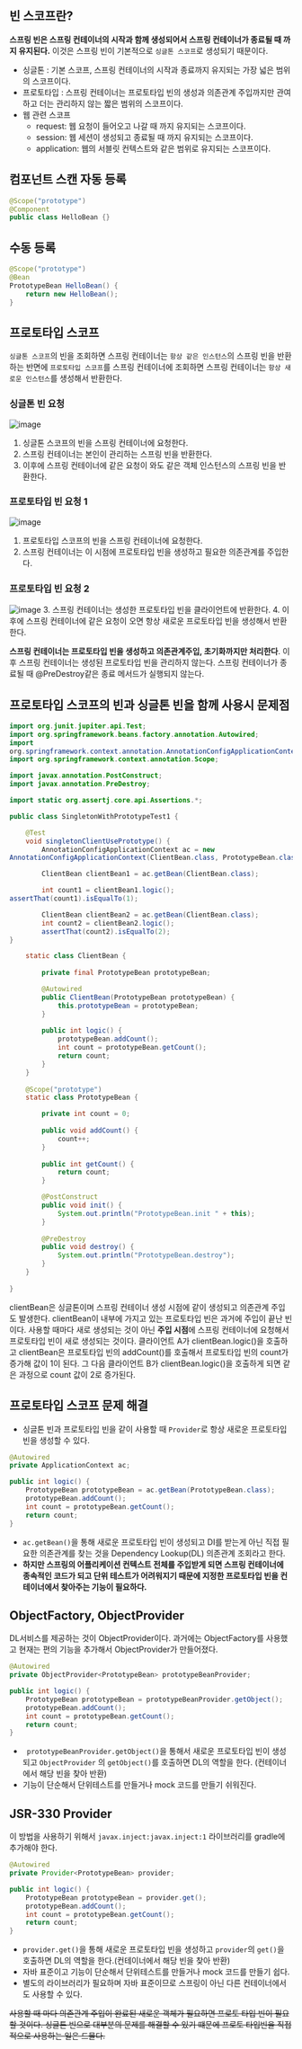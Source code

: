 ## 빈 스코프란? 
**스프링 빈은 스프링 컨테이너의 시작과 함께 생성되어서 스프링 컨테이너가 종료될 때 까지 유지된다.** 이것은 스프링 빈이 기본적으로 `싱글톤 스코프`로 생성되기 때문이다.
* 싱글톤 : 기본 스코프, 스프링 컨테이너의 시작과 종료까지 유지되는 가장 넓은 범위의 스코프이다.
* 프로토타입 : 스프링 컨테이너는 프로토타입 빈의 생성과 의존관계 주입까지만 관여하고 더는 관리하지 않는 짧은 범위의 스코프이다.
* 웹 관련 스코프
	* request: 웹 요청이 들어오고 나갈 때 까지 유지되는 스코프이다.
	*  session: 웹 세션이 생성되고 종료될 때 까지 유지되는 스코프이다.
	* application: 웹의 서블릿 컨텍스트와 같은 범위로 유지되는 스코프이다.

## 컴포넌트 스캔 자동 등록
```java
@Scope("prototype")
@Component
public class HelloBean {}
```
## 수동 등록
```java
@Scope("prototype")
@Bean
PrototypeBean HelloBean() {
	return new HelloBean();
}
```
## 프로토타입 스코프
`싱글톤 스코프`의 빈을 조회하면 스프링 컨테이너는 `항상 같은 인스턴스`의 스프링 빈을 반환하는 반면에 `프로토타입 스코프`를 스프링 컨테이너에 조회하면 스프링 컨테이너는 `항상 새로운 인스턴스`를 생성해서 반환한다.

### 싱글톤 빈 요청
![image](https://user-images.githubusercontent.com/94179449/193590388-10357779-dbbb-45a5-be08-f977f9b62c47.png)
 1. 싱글톤 스코프의 빈을 스프링 컨테이너에 요청한다.
 2. 스프링 컨테이너는 본인이 관리하는 스프링 빈을 반환한다.
 3. 이후에 스프링 컨테이너에 같은 요청이 와도 같은 객체 인스턴스의 스프링 빈을 반환한다.

### 프로토타입 빈 요청 1
![image](https://user-images.githubusercontent.com/94179449/193591081-427e5c0a-5b98-4cb7-bf1e-958670f85b09.png)

 1. 프로토타입 스코프의 빈을 스프링 컨테이너에 요청한다.
 2. 스프링 컨테이너는 이 시점에 프로토타입 빈을 생성하고 필요한 의존관계를 주입한다.
### 프로토타입 빈 요청 2
![image](https://user-images.githubusercontent.com/94179449/193591521-08c0d894-c6d2-4d8f-849d-57b0e56ece92.png)
 3. 스프링 컨테이너는 생성한 프로토타입 빈을 클라이언트에 반환한다.
 4. 이후에 스프링 컨테이너에 같은 요청이 오면 항상 새로운 프로토타입 빈을 생성해서 반환한다.

**스프링 컨테이너는 프로토타입 빈을 생성하고 의존관계주입, 초기화까지만 처리한다**. 이후 스프링 컨테이너는 생성된 프로토타입 빈을 관리하지 않는다. 스프링 컨테이너가 종료될 때 @PreDestroy같은 종료 메서드가 실행되지 않는다.

## 프로토타입 스코프의 빈과 싱글톤 빈을 함께 사용시 문제점

```java
import org.junit.jupiter.api.Test;
import org.springframework.beans.factory.annotation.Autowired;
import
org.springframework.context.annotation.AnnotationConfigApplicationContext;
import org.springframework.context.annotation.Scope;

import javax.annotation.PostConstruct;
import javax.annotation.PreDestroy;

import static org.assertj.core.api.Assertions.*;

public class SingletonWithPrototypeTest1 {

	@Test
	void singletonClientUsePrototype() {
		AnnotationConfigApplicationContext ac = new
AnnotationConfigApplicationContext(ClientBean.class, PrototypeBean.class);

		ClientBean clientBean1 = ac.getBean(ClientBean.class);

		int count1 = clientBean1.logic();
assertThat(count1).isEqualTo(1);

		ClientBean clientBean2 = ac.getBean(ClientBean.class);
		int count2 = clientBean2.logic();
		assertThat(count2).isEqualTo(2);
}

	static class ClientBean {
	
		private final PrototypeBean prototypeBean;

		@Autowired
		public ClientBean(PrototypeBean prototypeBean) {
			this.prototypeBean = prototypeBean;
		}
		
		public int logic() {
			prototypeBean.addCount();
			int count = prototypeBean.getCount();
			return count;
		}
	}
	
	@Scope("prototype")
	static class PrototypeBean {

		private int count = 0;
		
		public void addCount() {
			count++;
		}
		
		public int getCount() {
			return count;
		}

		@PostConstruct
		public void init() {
			System.out.println("PrototypeBean.init " + this);
		}
		
		@PreDestroy
		public void destroy() {
			System.out.println("PrototypeBean.destroy");
		}
	}
	
}
``` 
clientBean은 싱글톤이며 스프링 컨테이너 생성 시점에 같이 생성되고 의존관계 주입도 발생한다. clientBean이 내부에 가지고 있는 프로토타입 빈은 과거에 주입이 끝난 빈이다.  사용할 때마다 새로 생성되는 것이 아닌 **주입 시점**에 스프링 컨테이너에 요청해서 프로토타입 빈이 새로 생성되는 것이다. 클라이언트 A가 clientBean.logic()을 호출하고 clientBean은 프로토타입 빈의 addCount()를 호출해서 프로토타입 빈의 count가 증가해 값이 1이 된다. 그 다음 클라이언트 B가 clientBean.logic()을 호출하게 되면 같은 과정으로 count 값이 2로 증가된다.

## 프로토타입 스코프 문제 해결 
- 싱글톤 빈과 프로토타입 빈을 같이 사용할 때 `Provider`로 항상 새로운 프로토타입 빈을 생성할 수 있다.

```java
@Autowired
private ApplicationContext ac;

public int logic() {
	PrototypeBean prototypeBean = ac.getBean(PrototypeBean.class);
	prototypeBean.addCount();
	int count = prototypeBean.getCount();
	return count;
}
```
* `ac.getBean()`을 통해 새로운 프로토타입 빈이 생성되고 DI를 받는게 아닌 직접 필요한 의존관계를 찾는 것을 Dependency Lookup(DL) 의존관계 조회라고 한다.
* **하지만 스프링의 어플리케이션 컨텍스트 전체를 주입받게 되면 스프링 컨테이너에 종속적인 코드가 되고 단위 테스트가 어려워지기 때문에 지정한 프로토타입 빈을 컨테이너에서 찾아주는 기능이 필요하다.**

## ObjectFactory, ObjectProvider
DL서비스를 제공하는 것이 ObjectProvider이다. 과거에는 ObjectFactory를 사용했고 현재는 편의 기능을 추가해서 ObjectProvider가 만들어졌다.
```java
@Autowired
private ObjectProvider<PrototypeBean> prototypeBeanProvider;

public int logic() {
	PrototypeBean prototypeBean = prototypeBeanProvider.getObject();
	prototypeBean.addCount();
	int count = prototypeBean.getCount();
	return count;
}
```
* ` prototypeBeanProvider.getObject()`을 통해서 새로운 프로토타입 빈이 생성되고 `ObjectProvider` 의 `getObject()`를 호출하면 DL의 역할을 한다. (컨테이너에서 해당 빈을 찾아 반환)
* 기능이 단순해서 단위테스트를 만들거나 mock 코드를 만들기 쉬워진다.

## JSR-330 Provider
이 방법을 사용하기 위해서 `javax.inject:javax.inject:1` 라이브러리를 gradle에 추가해야 한다.
```java
@Autowired
private Provider<PrototypeBean> provider;

public int logic() {
	PrototypeBean prototypeBean = provider.get();
	prototypeBean.addCount();
	int count = prototypeBean.getCount();
	return count;
}
```
* `provider.get()`을 통해 새로운 프로토타입 빈을 생성하고 `provider`의 `get()`을 호출하면 DL의 역할을 한다.(컨테이너에서 해당 빈을 찾아 반환)
* 자바 표준이고 기능이 단순해서 단위테스트를 만들거나 mock 코드를 만들기 쉽다.
* 별도의 라이브러리가 필요하며 자바 표준이므로 스프링이 아닌 다른 컨테이너에서도 사용할 수 있다.


~~사용할  때 마다 의존관계 주입이 완료된 새로운 객체가 필요하면 프로토 타입 빈이 필요할 것이다. 싱글톤 빈으로 대부분의 문제를 해결할 수 있기 떄문에 프로토 타입빈을 직접적으로 사용하는 일은 드물다.~~

